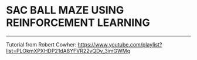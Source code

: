 # SAC BALL MAZE USING REINFORCEMENT LEARNING
----------------------------------------------

Tutorial from Robert Cowher: https://www.youtube.com/playlist?list=PLOkmXPXHDP21dA8YFVR22vQDv_3imGWMq
